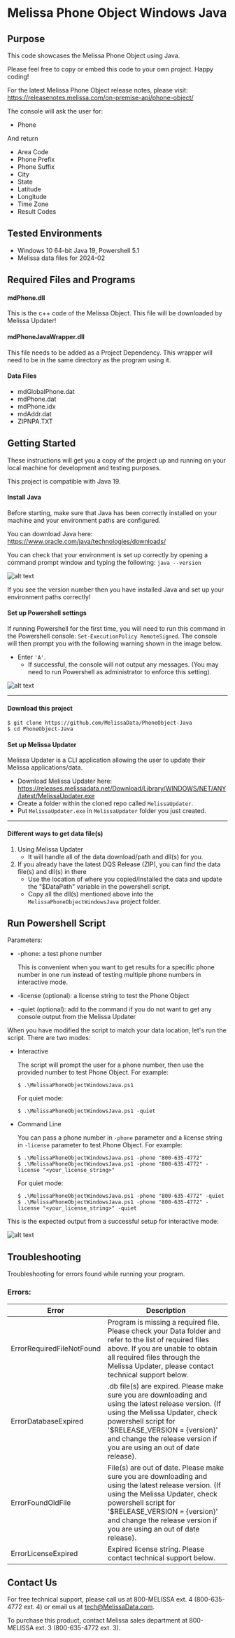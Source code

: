 # Melissa Phone Object Windows Java

## Purpose
This code showcases the Melissa Phone Object using Java.

Please feel free to copy or embed this code to your own project. Happy coding!

For the latest Melissa Phone Object release notes, please visit: https://releasenotes.melissa.com/on-premise-api/phone-object/

The console will ask the user for:

- Phone 

And return 

- Area Code
- Phone Prefix
- Phone Suffix
- City
- State
- Latitude
- Longitude
- Time Zone
- Result Codes

## Tested Environments
- Windows 10 64-bit Java 19, Powershell 5.1
- Melissa data files for 2024-02

## Required Files and Programs

#### mdPhone.dll

This is the c++ code of the Melissa Object. This file will be downloaded by Melissa Updater!

#### mdPhoneJavaWrapper.dll

This file needs to be added as a Project Dependency.  This wrapper will need to be in the same directory as the program using it.

#### Data Files
- mdGlobalPhone.dat
- mdPhone.dat
- mdPhone.idx
- mdAddr.dat
- ZIPNPA.TXT

## Getting Started
These instructions will get you a copy of the project up and running on your local machine for development and testing purposes.

This project is compatible with Java 19.

#### Install Java
Before starting, make sure that Java has been correctly installed on your machine and your environment paths are configured. 

You can download Java here: 
https://www.oracle.com/java/technologies/downloads/

You can check that your environment is set up correctly by opening a command prompt window and typing the following:
`java --version`

![alt text](/screenshots/java_version.PNG)

If you see the version number then you have installed Java and set up your environment paths correctly!

#### Set up Powershell settings
If running Powershell for the first time, you will need to run this command in the Powershell console: `Set-ExecutionPolicy RemoteSigned`.
The console will then prompt you with the following warning shown in the image below. 
 - Enter `'A'`. 
 	- If successful, the console will not output any messages. (You may need to run Powershell as administrator to enforce this setting).
	
 ![alt text](/screenshots/powershell_executionpolicy.png)

----------------------------------------

#### Download this project
```
$ git clone https://github.com/MelissaData/PhoneObject-Java
$ cd PhoneObject-Java
```

#### Set up Melissa Updater 
Melissa Updater is a CLI application allowing the user to update their Melissa applications/data. 

- Download Melissa Updater here: <https://releases.melissadata.net/Download/Library/WINDOWS/NET/ANY/latest/MelissaUpdater.exe>
- Create a folder within the cloned repo called `MelissaUpdater`.
- Put `MelissaUpdater.exe` in `MelissaUpdater` folder you just created.

----------------------------------------

#### Different ways to get data file(s)
1.  Using Melissa Updater
	- It will handle all of the data download/path and dll(s) for you. 
2.  If you already have the latest DQS Release (ZIP), you can find the data file(s) and dll(s) in there
	- Use the location of where you copied/installed the data and update the "$DataPath" variable in the powershell script.
	- Copy all the dll(s) mentioned above into the `MelissaPhoneObjectWindowsJava` project folder.
	
## Run Powershell Script
Parameters:
- -phone: a test phone number
 	
  This is convenient when you want to get results for a specific phone number in one run instead of testing multiple phone numbers in interactive mode.

- -license (optional): a license string to test the Phone Object
- -quiet (optional): add to the command if you do not want to get any console output from the Melissa Updater

When you have modified the script to match your data location, let's run the script. There are two modes:
- Interactive 

	The script will prompt the user for a phone number, then use the provided number to test Phone Object.  For example:
	```
	$ .\MelissaPhoneObjectWindowsJava.ps1
	```
    For quiet mode:
    ```
    $ .\MelissaPhoneObjectWindowsJava.ps1 -quiet
    ```
- Command Line 

	You can pass a phone number in ```-phone``` parameter and a license string in ```-license``` parameter to test Phone Object. For example:
	```
    $ .\MelissaPhoneObjectWindowsJava.ps1 -phone "800-635-4772" 
    $ .\MelissaPhoneObjectWindowsJava.ps1 -phone "800-635-4772" -license "<your_license_string>"
    ```
	For quiet mode:
    ```
    $ .\MelissaPhoneObjectWindowsJava.ps1 -phone "800-635-4772" -quiet
    $ .\MelissaPhoneObjectWindowsJava.ps1 -phone "800-635-4772" -license "<your_license_string>" -quiet
    ```
This is the expected output from a successful setup for interactive mode:

![alt text](/screenshots/output.png)

    
## Troubleshooting
Troubleshooting for errors found while running your program.

### Errors:
| Error      | Description |
| ----------- | ----------- |
| ErrorRequiredFileNotFound      | Program is missing a required file. Please check your Data folder and refer to the list of required files above. If you are unable to obtain all required files through the Melissa Updater, please contact technical support below. |
| ErrorDatabaseExpired   | .db file(s) are expired. Please make sure you are downloading and using the latest release version. (If using the Melissa Updater, check powershell script for '$RELEASE_VERSION = {version}'  and change the release version if you are using an out of date release).     |
| ErrorFoundOldFile   | File(s) are out of date. Please make sure you are downloading and using the latest release version. (If using the Melissa Updater, check powershell script for '$RELEASE_VERSION = {version}'  and change the release version if you are using an out of date release).    |
| ErrorLicenseExpired   | Expired license string. Please contact technical support below. |


## Contact Us
For free technical support, please call us at 800-MELISSA ext. 4
(800-635-4772 ext. 4) or email us at tech@MelissaData.com.

To purchase this product, contact Melissa sales department at
800-MELISSA ext. 3 (800-635-4772 ext. 3).
